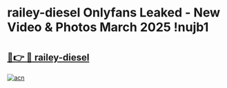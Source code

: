 # railey-diesel Onlyfans Leaked - New Video & Photos March 2025 !nujb1

# <h2><a href="https://l3w7ej.iuczelnia.edu.pl?title=railey-diesel&ref=nujb1">🔗👉 🔴 railey-diesel</a></h2>

[![acn](https://github.com/user-attachments/assets/0f9c940e-d8b0-45ae-aac7-cd30a18b3e1c)](https://l3w7ej.iuczelnia.edu.pl?title=railey-diesel&ref=nujb1)

